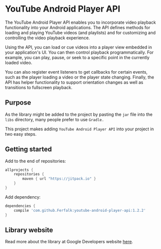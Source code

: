 # YouTube Android Player API

The YouTube Android Player API enables you to incorporate video playback functionality into your Android applications. The API defines methods for loading and playing YouTube videos (and playlists) and for customizing and controlling the video playback experience.

Using the API, you can load or cue videos into a player view embedded in your application's UI. You can then control playback programmatically. For example, you can play, pause, or seek to a specific point in the currently loaded video.

You can also register event listeners to get callbacks for certain events, such as the player loading a video or the player state changing. Finally, the API has helper functionality to support orientation changes as well as transitions to fullscreen playback.

## Purpose

As the library might be added to the project by pasting the `jar` file into the `libs` directory, many people prefer to use `Gradle.`

This project makes adding `YouTube Android Player API` into your project in two easy steps.

## Getting started

Add to the end of repositories:
```groovy
allprojects {
    repositories {
        maven { url "https://jitpack.io" }
    }
}
```

Add dependency:
```groovy
dependencies {
    compile 'com.github.Ferfalk:youtube-android-player-api:1.2.2'
}
```
## Library website

Read more about the library at Google Developers website [here](https://developers.google.com/youtube/android/player/).

